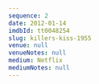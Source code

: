 ```yaml
---
sequence: 2
date: 2012-01-14
imdbId: tt0048254
slug: killers-kiss-1955
venue: null
venueNotes: null
medium: Netflix
mediumNotes: null
---
```


